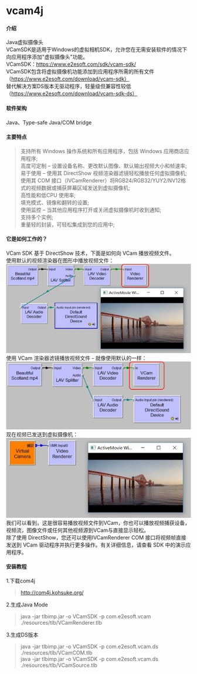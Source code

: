 # vcam4j

#### 介绍
Java虚拟摄像头  
VCamSDK是适用于Windows的虚拟相机SDK，允许您在无需安装软件的情况下向应用程序添加"虚拟摄像头"功能。  
VCamSDK：https://www.e2esoft.com/sdk/vcam-sdk/  
VCamSDK包含将虚拟摄像机功能添加到应用程序所需的所有文件（https://www.e2esoft.com/download/vcam-sdk）  
替代解决方案DS版本无驱动程序，轻量级但兼容性较低（https://www.e2esoft.com/download/vcam-sdk-ds）

#### 软件架构
Java、Type-safe Java/COM bridge

#### 主要特点

> 支持所有 Windows 操作系统和所有应用程序，包括 Windows 应用商店应用程序;  
> 高度可定制 – 设置设备名称、更改默认图像、默认输出视频大小和帧速率;  
> 易于使用 – 使用其 DirectShow 视频渲染器滤镜轻松播放任何虚拟摄像机;  
> 使用其 COM 接口（IVCamRenderer）将RGB24/RGB32/YUY2/NV12格式的视频数据或捕获屏幕区域发送到虚拟摄像机;  
> 高性能和低CPU 使用率;  
> 填充模式、镜像和翻转的设置;  
> 使用监控 – 当其他应用程序打开或关闭虚拟摄像机时收到通知;  
> 支持多个实例;  
> 重量轻的封装，可轻松集成到您的应用中;  

#### 它是如何工作的？

VCam SDK 基于 DirectShow 技术，下面是如何向 VCam 播放视频文件。  
使用默认的视频渲染器在图形中播放视频文件：  
![VCamSDK](resources/VCamSDK/doc/sdk_graph1.JPG)  
使用 VCam 渲染器滤镜播放视频文件 - 就像使用默认的一样：  
![VCamSDK](resources/VCamSDK/doc/sdk_graph2.JPG)  
现在视频已发送到虚拟摄像机：  
![VCamSDK](resources/VCamSDK/doc/sdk_graph3.JPG)  
我们可以看到，这是很容易播放视频文件到VCam，你也可以播放视频捕获设备，视频流，图像文件或任何其他视频源到VCam与直接显示轻松。  
除了使用 DirectShow，您还可以使用IVCamRenderer COM 接口将视频帧直接发送到 VCam 驱动程序并执行更多操作。有关详细信息，请查看 SDK 中的演示应用程序。  

#### 安装教程

1.下载com4j
> http://com4j.kohsuke.org/

2.生成Java Mode  
> java -jar tlbimp.jar -o VCamSDK -p com.e2esoft.vcam ./resources/tlb/VCamRenderer.tlb 

3.生成DS版本
> java -jar tlbimp.jar -o VCamSDK -p com.e2esoft.vcam.ds ./resources/tlb/VCamCOM.tlb  
> java -jar tlbimp.jar -o VCamSDK -p com.e2esoft.vcam.ds ./resources/tlb/VCamSource.tlb  
 


